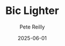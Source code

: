 ---
title: Bic Lighter
author: Pete Reilly
date: 2025-06-01
tags: essays
category: signs
order: 4
layout: essay.njk
---